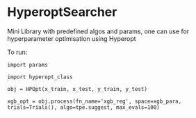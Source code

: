 # HyperoptSearcher

Mini Library with predefined algos and params, one can use for hyperparameter optimisation using Hyperopt

To run:

```
import params

import hyperopt_class

obj = HPOpt(x_train, x_test, y_train, y_test)

xgb_opt = obj.process(fn_name='xgb_reg', space=xgb_para, trials=Trials(), algo=tpe.suggest, max_evals=100)
```
